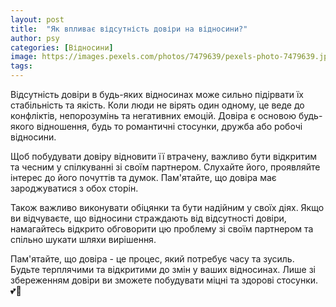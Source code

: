 ```yaml
---
layout: post
title:  "Як впливає відсутність довіри на відносини?"
author: psy
categories: [Відносини]
image: https://images.pexels.com/photos/7479639/pexels-photo-7479639.jpeg?auto=compress&cs=tinysrgb&fit=crop&h=627&w=1200
tags: 
---
```


Відсутність довіри в будь-яких відносинах може сильно підірвати їх стабільність та якість. Коли люди не вірять один одному, це веде до конфліктів, непорозумінь та негативних емоцій. Довіра є основою будь-якого відношення, будь то романтичні стосунки, дружба або робочі відносини.

Щоб побудувати довіру відновити її втрачену, важливо бути відкритим та чесним у спілкуванні зі своїм партнером. Слухайте його, проявляйте інтерес до його почуттів та думок. Пам'ятайте, що довіра має зароджуватися з обох сторін.

Також важливо виконувати обіцянки та бути надійним у своїх діях. Якщо ви відчуваєте, що відносини страждають від відсутності довіри, намагайтесь відкрито обговорити цю проблему зі своїм партнером та спільно шукати шляхи вирішення.

Пам'ятайте, що довіра - це процес, який потребує часу та зусиль. Будьте терплячими та відкритими до змін у ваших відносинах. Лише зі збереженням довіри ви зможете побудувати міцні та здорові стосунки. 💕🤝


